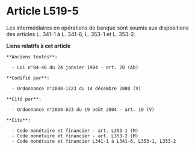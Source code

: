 # Article L519-5

Les intermédiaires en opérations de banque sont soumis aux dispositions des articles L. 341-1 à L. 341-6, L. 353-1 et L.
353-2.

**Liens relatifs à cet article**

	**Anciens textes**:

	  - Loi n°84-46 du 24 janvier 1984 - art. 70 (Ab)

	**Codifié par**:

	  - Ordonnance n°2000-1223 du 14 décembre 2000 (V)

	**Cité par**:

	  - Ordonnance n°2004-823 du 19 août 2004 - art. 10 (V)

	**Cite**:

	  - Code monétaire et financier - art. L353-1 (M)
	  - Code monétaire et financier - art. L353-2 (M)
	  - Code monétaire et financier L341-1 à L341-6, L353-1, L353-2
